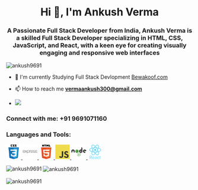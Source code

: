 <h1 align="center">Hi 👋, I'm Ankush Verma</h1>
<h3 align="center">A Passionate Full Stack Developer from India, Ankush Verma is a skilled Full Stack Developer specializing in HTML, CSS, JavaScript, and React, with a keen eye for creating visually engaging and responsive web interfaces</h3>

<p align="left"> <img src="https://komarev.com/ghpvc/?username=ankush9691&label=Profile%20views&color=0e75b6&style=flat" alt="ankush9691" /> </p>

- 🌱 I'm currently Studying Full Stack Devlopment [Bewakoof.com](https://gregarious-unicorn-69328d.netlify.app/)

- 📫 How to reach me **vermaankush300@gmail.com**
  
- <img width="50px" src="https://encrypted-tbn0.gstatic.com/images?q=tbn:ANd9GcQY2kvJfob6VCMFo53k_P0W7p4S8XHRnt4FbQ&s"/>


<h3 align="left">Connect with me: +91 9691071160</h3>
<p align="left"> 
</p>

<h3 align="left">Languages and Tools:</h3>
<p align="left"> <a href="https://www.w3schools.com/css/" target="_blank" rel="noreferrer"> <img src="https://raw.githubusercontent.com/devicons/devicon/master/icons/css3/css3-original-wordmark.svg" alt="css3" width="40" height="40"/> </a> <a href="https://expressjs.com" target="_blank" rel="noreferrer"> <img src="https://raw.githubusercontent.com/devicons/devicon/master/icons/express/express-original-wordmark.svg" alt="express" width="40" height="40"/> </a> <a href="https://www.w3.org/html/" target="_blank" rel="noreferrer"> <img src="https://raw.githubusercontent.com/devicons/devicon/master/icons/html5/html5-original-wordmark.svg" alt="html5" width="40" height="40"/> </a> <a href="https://developer.mozilla.org/en-US/docs/Web/JavaScript" target="_blank" rel="noreferrer"> <img src="https://raw.githubusercontent.com/devicons/devicon/master/icons/javascript/javascript-original.svg" alt="javascript" width="40" height="40"/> </a> <a href="https://nodejs.org" target="_blank" rel="noreferrer"> <img src="https://raw.githubusercontent.com/devicons/devicon/master/icons/nodejs/nodejs-original-wordmark.svg" alt="nodejs" width="40" height="40"/> </a> <a href="https://reactjs.org/" target="_blank" rel="noreferrer"> <img src="https://raw.githubusercontent.com/devicons/devicon/master/icons/react/react-original-wordmark.svg" alt="react" width="40" height="40"/> </a> </p>

<p><img align="left" src="https://github-readme-stats.vercel.app/api/top-langs?username=ankush9691&show_icons=true&locale=en&layout=compact" alt="ankush9691" /></p>

<p>&nbsp;<img align="center" src="https://github-readme-stats.vercel.app/api?username=ankush9691&show_icons=true&locale=en" alt="ankush9691" /></p>

<p><img align="center" src="https://github-readme-streak-stats.herokuapp.com/?user=ankush9691&" alt="ankush9691" /></p>
